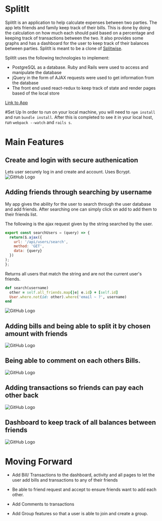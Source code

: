 # SplitIt


SplitIt is an application to help calculate expenses between two parties.  The app lets friends and family keep track of their bills.  This is done by doing the calculation on how much each should paid based on a percentage and keeping track of transactions between the two. It also provides some graphs and has a dashboard for the user to keep track of their balances between parties.  SplitIt is meant to be a clone of [Splitwise](https://splitwise.com).

SplitIt uses the following technologies to implement:

* PostgreSQL as a database.  Ruby and Rails were used to access and manipulate the database
* jQuery in the form of AJAX requests were used to get information from the database
* The front end used react-redux to keep track of state and render pages based of the local store



[Link to App](https://splitit-mu.herokuapp.com/#/)


#Set Up
In order to run on your local machine, you will need to `npm install` and run `bundle install`.  After this is completed to see it in your local host, run  `webpack --watch` and `rails s`.



# Main Features
## Create and login with secure authenication
Lets user securely log in and create and account. Uses Bcrypt.
![GitHub Logo](/app/assets/images/snipet_User_Auth.png)
## Adding friends through searching  by username
My app gives the ability for the user to search through the user database and add friends.  After searching one can simply click on add to add them to their friends list.


The following is the ajax request given by the string searched by the user.
```javascript
export const searchUsers = (query) => {
  return($.ajax({
    url: '/api/users/search',
    method: 'GET',
    data: {query}
  })
);
};
```

Returns all users that match the string and are not the current user's friends.
```ruby
def search(username)
  other = self.all_friends.map{|e| e.id} + [self.id]
  User.where.not(id: other).where('email ~ ?', username)
end
```

![GitHub Logo](/app/assets/images/snipet_search.png)
## Adding bills and being able to split it by chosen amount with friends
![GitHub Logo](/app/assets/images/snipet_bill.png)
## Being able to comment on each others Bills.
![GitHub Logo](/app/assets/images/snipet_friend_dashboard.png)
## Adding transactions so friends can pay each other back
![GitHub Logo](/app/assets/images/snipet_transaction.png)
## Dashboard to keep track of all balances between friends
![GitHub Logo](/app/assets/images/snipet_main_dashboard.png)




# Moving Forward

* Add Bill/ Transactions to the dashboard, activity and all pages to let the user add bills and transactions to any of their friends

* Be able to friend request and accept to ensure friends want to add each other.

* Add Comments to transactions

* Add Group features so that a user is able to join and create a group.
